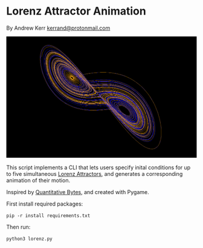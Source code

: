 Lorenz Attractor Animation
==========================

By Andrew Kerr <kerrand@protonmail.com>

![Screenshot not available](img/screenshot.png "Example of 2 attractors.")

This script implements a CLI that lets users specify inital conditions for up to
five simultaneous [Lorenz Attractors](https://en.wikipedia.org/wiki/Lorenz_system),
and generates a corresponding animation of their motion.

Inspired by
[Quantitative Bytes](https://www.youtube.com/channel/UCiQVEoqrJNiVBWAcknaJLnQ),
and created with Pygame.

First install required packages:

```
pip -r install requirements.txt
```

Then run:

```
python3 lorenz.py
```
